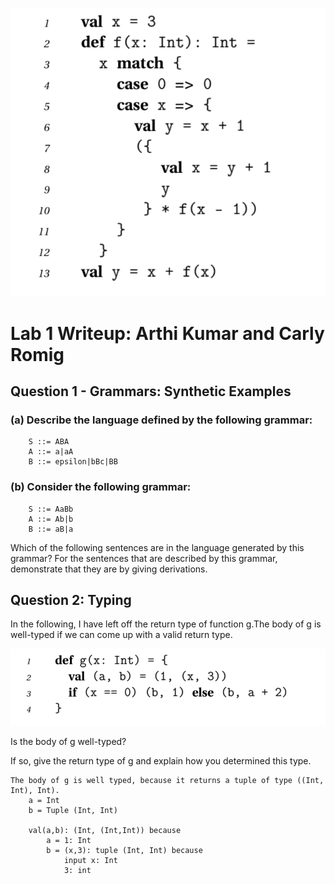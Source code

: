 ![alt text](https://github.com/ejames917/ppl_lab1/blob/master/images/p2.png)

# Lab 1 Writeup: Arthi Kumar and Carly Romig

## Question 1 - Grammars: Synthetic Examples

### (a) Describe the language defined by the following grammar:
		S ::= ABA
		A ::= a|aA
		B ::= epsilon|bBc|BB 

### (b) Consider the following grammar:
		S ::= AaBb
		A ::= Ab|b
		B ::= aB|a
Which of the following sentences are in the language generated by this grammar? For the sentences that are described by this grammar, demonstrate that they are by giving derivations. 


## Question 2: Typing
In the following, I have left off the return type of function g.The body of g is well-typed if we can come up with a valid return type. 

![alt text](https://github.com/ejames917/ppl_lab1/blob/master/images/p3.png)

Is the body of g well-typed?

If so, give the return type of g and explain how you determined this type.

	The body of g is well typed, because it returns a tuple of type ((Int, Int), Int). 
		a = Int
		b = Tuple (Int, Int)

		val(a,b): (Int, (Int,Int)) because
			a = 1: Int
			b = (x,3): tuple (Int, Int) because
				input x: Int
				3: int